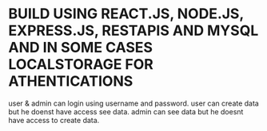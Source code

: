 # BUILD USING REACT.JS, NODE.JS, EXPRESS.JS, RESTAPIS AND MYSQL AND IN SOME CASES LOCALSTORAGE FOR ATHENTICATIONS
user & admin can login using username and password.
user can create data but he doenst have access see data.
admin can see data but he doesnt have access to create data.
